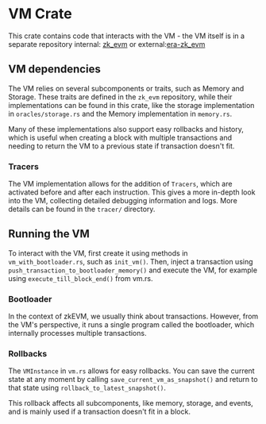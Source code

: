 # VM Crate

This crate contains code that interacts with the VM - the VM itself is in a separate repository internal:
[zk_evm][zk_evm_repo] or external:[era-zk_evm][zk_evm_repo_ext]

## VM dependencies

The VM relies on several subcomponents or traits, such as Memory and Storage. These traits are defined in the `zk_evm`
repository, while their implementations can be found in this crate, like the storage implementation in `oracles/storage.rs`
and the Memory implementation in `memory.rs`.

Many of these implementations also support easy rollbacks and history, which is useful when creating a block with
multiple transactions and needing to return the VM to a previous state if transaction doesn't fit.

### Tracers

The VM implementation allows for the addition of `Tracers`, which are activated before and after each instruction. This
gives a more in-depth look into the VM, collecting detailed debugging information and logs. More details can be found in
the `tracer/` directory.

## Running the VM

To interact with the VM, first create it using methods in `vm_with_bootloader.rs`, such as `init_vm()`. Then, inject a
transaction using `push_transaction_to_bootloader_memory()` and execute the VM, for example using
`execute_till_block_end()` from vm.rs.

### Bootloader

In the context of zkEVM, we usually think about transactions. However, from the VM's perspective, it runs a single
program called the bootloader, which internally processes multiple transactions.

### Rollbacks

The `VMInstance` in `vm.rs` allows for easy rollbacks. You can save the current state at any moment by calling
`save_current_vm_as_snapshot()` and return to that state using `rollback_to_latest_snapshot()`.

This rollback affects all subcomponents, like memory, storage, and events, and is mainly used if a transaction doesn't
fit in a block.

[zk_evm_repo]: https://github.com/matter-labs/zk_evm 'internal zk EVM repo'
[zk_evm_repo_ext]: https://github.com/matter-labs/era-zk_evm 'external zk EVM repo'
